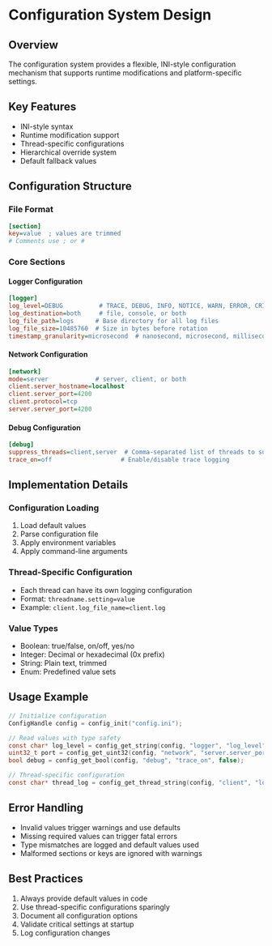 # Configuration System Design

## Overview
The configuration system provides a flexible, INI-style configuration mechanism that supports runtime modifications and platform-specific settings.

## Key Features
- INI-style syntax
- Runtime modification support
- Thread-specific configurations
- Hierarchical override system
- Default fallback values

## Configuration Structure

### File Format
```ini
[section]
key=value  ; values are trimmed
# Comments use ; or #
```

### Core Sections

#### Logger Configuration
```ini
[logger]
log_level=DEBUG          # TRACE, DEBUG, INFO, NOTICE, WARN, ERROR, CRITICAL, FATAL
log_destination=both     # file, console, or both
log_file_path=logs      # Base directory for all log files
log_file_size=10485760  # Size in bytes before rotation
timestamp_granularity=microsecond  # nanosecond, microsecond, millisecond, etc.
```

#### Network Configuration
```ini
[network]
mode=server             # server, client, or both
client.server_hostname=localhost
client.server_port=4200
client.protocol=tcp
server.server_port=4200
```

#### Debug Configuration
```ini
[debug]
suppress_threads=client,server  # Comma-separated list of threads to suppress
trace_on=off                   # Enable/disable trace logging
```

## Implementation Details

### Configuration Loading
1. Load default values
2. Parse configuration file
3. Apply environment variables
4. Apply command-line arguments

### Thread-Specific Configuration
- Each thread can have its own logging configuration
- Format: `threadname.setting=value`
- Example: `client.log_file_name=client.log`

### Value Types
- Boolean: true/false, on/off, yes/no
- Integer: Decimal or hexadecimal (0x prefix)
- String: Plain text, trimmed
- Enum: Predefined value sets

## Usage Example

```c
// Initialize configuration
ConfigHandle config = config_init("config.ini");

// Read values with type safety
const char* log_level = config_get_string(config, "logger", "log_level", "INFO");
uint32_t port = config_get_uint32(config, "network", "server.server_port", 8080);
bool debug = config_get_bool(config, "debug", "trace_on", false);

// Thread-specific configuration
const char* thread_log = config_get_thread_string(config, "client", "log_file_name", "default.log");
```

## Error Handling
- Invalid values trigger warnings and use defaults
- Missing required values can trigger fatal errors
- Type mismatches are logged and default values used
- Malformed sections or keys are ignored with warnings

## Best Practices
1. Always provide default values in code
2. Use thread-specific configurations sparingly
3. Document all configuration options
4. Validate critical settings at startup
5. Log configuration changes
